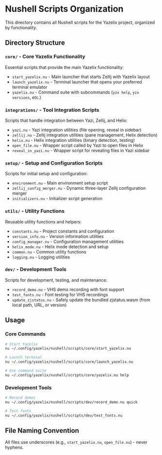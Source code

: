 # Nushell Scripts Organization

This directory contains all Nushell scripts for the Yazelix project, organized by functionality.

## Directory Structure

### `core/` - Core Yazelix Functionality
Essential scripts that provide the main Yazelix functionality:
- `start_yazelix.nu` - Main launcher that starts Zellij with Yazelix layout
- `launch_yazelix.nu` - Terminal launcher that opens your preferred terminal emulator
- `yazelix.nu` - Command suite with subcommands (`yzx help`, `yzx versions`, etc.)

### `integrations/` - Tool Integration Scripts
Scripts that handle integration between Yazi, Zellij, and Helix:
- `yazi.nu` - Yazi integration utilities (file opening, reveal in sidebar)
- `zellij.nu` - Zellij integration utilities (pane management, Helix detection)
- `helix.nu` - Helix integration utilities (binary detection, testing)
- `open_file.nu` - Wrapper script called by Yazi to open files in Helix
- `reveal_in_yazi.nu` - Wrapper script for revealing files in Yazi sidebar

### `setup/` - Setup and Configuration Scripts
Scripts for initial setup and configuration:
- `environment.nu` - Main environment setup script
- `zellij_config_merger.nu` - Dynamic three-layer Zellij configuration merger
- `initializers.nu` - Initializer script generation

### `utils/` - Utility Functions
Reusable utility functions and helpers:
- `constants.nu` - Project constants and configuration
- `version_info.nu` - Version information utilities
- `config_manager.nu` - Configuration management utilities
- `helix_mode.nu` - Helix mode detection and setup
- `common.nu` - Common utility functions
- `logging.nu` - Logging utilities

### `dev/` - Development Tools
Scripts for development, testing, and maintenance:
- `record_demo.nu` - VHS demo recording with font support
- `test_fonts.nu` - Font testing for VHS recordings
 - `update_zjstatus.nu` - Safely update the bundled zjstatus.wasm (from local path, URL, or version)

## Usage

### Core Commands
```bash
# Start Yazelix
nu ~/.config/yazelix/nushell/scripts/core/start_yazelix.nu

# Launch terminal
nu ~/.config/yazelix/nushell/scripts/core/launch_yazelix.nu

# Use command suite
nu ~/.config/yazelix/nushell/scripts/core/yazelix.nu help
```

### Development Tools
```bash
# Record demos
nu ~/.config/yazelix/nushell/scripts/dev/record_demo.nu quick

# Test fonts
nu ~/.config/yazelix/nushell/scripts/dev/test_fonts.nu
```

## File Naming Convention
All files use underscores (e.g., `start_yazelix.nu`, `open_file.nu`) - never hyphens. 
